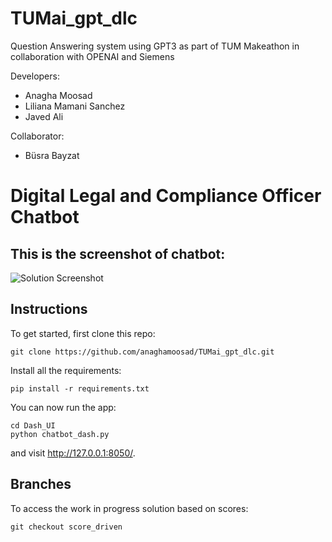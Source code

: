 # TUMai_gpt_dlc
Question Answering system using GPT3 as part of TUM Makeathon in collaboration with OPENAI and Siemens

Developers:

* Anagha Moosad
* Liliana Mamani Sanchez
* Javed Ali

Collaborator:
* Büsra Bayzat

# Digital Legal and Compliance Officer Chatbot

## This is the screenshot of chatbot:
![Solution Screenshot](https://user-images.githubusercontent.com/24217587/115144522-64dc0980-a04d-11eb-9009-6391da2a11bf.png)


## Instructions

To get started, first clone this repo:
```
git clone https://github.com/anaghamoosad/TUMai_gpt_dlc.git

```

Install all the requirements:

```
pip install -r requirements.txt
```

You can now run the app:
```
cd Dash_UI
python chatbot_dash.py
```

and visit http://127.0.0.1:8050/.

## Branches

To access the work in progress solution based on scores:

```
git checkout score_driven
```
